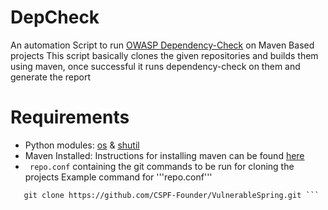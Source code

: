 # DepCheck
An automation Script to run [OWASP Dependency-Check](https://www.owasp.org/index.php/OWASP_Dependency_Check) on Maven Based projects
This script basically clones the given repositories and builds them using maven, once successful it runs dependency-check on them and generate the report

# Requirements
* Python modules: [os](https://docs.python.org/2/library/os.html) & [shutil](https://docs.python.org/2/library/shutil.html)
* Maven Installed: Instructions for installing maven can be found [here](https://maven.apache.org/install.html)
* ``` repo.conf``` containing the git commands to be run for cloning the projects
Example command for '''repo.conf'''

```git clone https://github.com/elderstudios/uni-dvwa-spring.git
   git clone https://github.com/CSPF-Founder/VulnerableSpring.git ```


